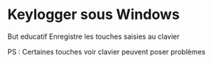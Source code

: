 # Keylogger sous Windows
But educatif
Enregistre les touches saisies au clavier

PS : Certaines touches voir clavier peuvent poser problèmes
